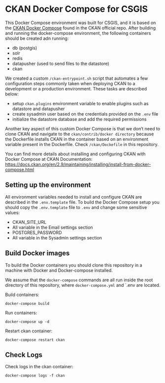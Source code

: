 # CKAN Docker Compose for CSGIS

This Docker Compose environment was built for CSGIS, and it is based on the [CKAN Docker Compose](https://github.com/ckan/ckan/tree/master/contrib/docker) found in the CKAN official repo. After building and running the docker-compose environment, the following containers should be created adn running:
* db (postgis)
* solr
* redis
* datapusher (used to send files to the datastore)
* ckan

We created a custom `/ckan-entrypoint.sh` script that automates a few configuration steps commonly taken when deploying CKAN  to a development or a production environment. These tasks are described below:
* setup `ckan.plugins` environment variable to enable plugins such as datastore and datapusher
* create sysadmin user based on the credentials provided on the `.env` file
* initialize the datastore database and add the required permissions

Another key aspect of this custom Docker Compose is that we don’t need to clone CKAN and navigate to the `ckan/contrib/docker directory` because the Dockerfile installs CKAN in the container based on an environment variable present in the Dockerfile. Check `/ckan/Dockefile` in this repository.

You can find more details about installing and configuring CKAN with Docker Compose at CKAN Documentation: https://docs.ckan.org/en/2.9/maintaining/installing/install-from-docker-compose.html

## Setting up the environment

All environment variables needed to install and configure CKAN are described in the `.env.template` file. To build the Docker Compose setup you should copy the `.env.template` file to `.env` and change some sensitive values:
* CKAN_SITE_URL
* All variable in the Email settings section
* POSTGRES_PASSWORD
* All variable in the Sysadmin settings section

## Build Docker images

To build the Docker containers you should clone this repository in a machine with Docker and Docker-compose installed.

We assume that the `docker-compose` commands are all run inside the root directory of this repository, where `docker-compose.yml` and `.env are located.

Build containers:

```
docker-compose build
```

Run containers:

```
docker-compose up -d
```

Restart ckan container:

```
docker-compose restart ckan
```

## Check Logs

Check logs in the ckan container:

```
docker-compose logs -f ckan
```